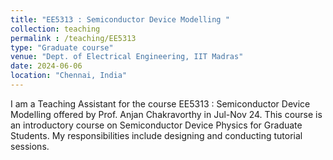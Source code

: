 ```yaml
---
title: "EE5313 : Semiconductor Device Modelling "
collection: teaching
permalink : /teaching/EE5313
type: "Graduate course"
venue: "Dept. of Electrical Engineering, IIT Madras"
date: 2024-06-06
location: "Chennai, India"
---
```


I am a Teaching Assistant for the course EE5313 : Semiconductor Device Modelling offered by Prof. Anjan Chakravorthy in Jul-Nov 24. This course is an introductory course on Semiconductor Device Physics for Graduate Students. My responsibilities include designing and conducting tutorial sessions.
